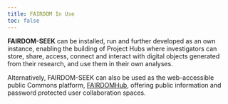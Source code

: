 ```yaml
---
title: FAIRDOM In Use
toc: false
---
```


**FAIRDOM-SEEK**  can be installed, run and further developed as an own instance, enabling the building of Project Hubs where investigators can store, share, access, connect and interact with digital objects generated from their research, and use them in their own analyses.

Alternatively, FAIRDOM-SEEK can also be used as the web-accessible public Commons platform, [FAIRDOMHub](https://fairdomhub.org/), offering public information and password protected user collaboration spaces.